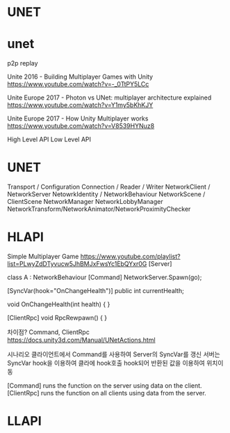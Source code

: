 UNET
=====

# unet
p2p replay


Unite 2016 - Building Multiplayer Games with Unity
https://www.youtube.com/watch?v=-_0TtPY5LCc

Unite Europe 2017 - Photon vs UNet: multiplayer architecture explained
https://www.youtube.com/watch?v=Y1my5bKhKJY

Unite Europe 2017 - How Unity Multiplayer works
https://www.youtube.com/watch?v=V8539HYNuz8



High Level API
Low Level API

# UNET
Transport / Configuration
Connection / Reader / Writer
NetworkClient / NetworkServer
NetowrkIdentity / NetworkBehaviour
NetworkScene / ClientScene
NetworkManager
NetworkLobbyManager
NetworkTransform/NetworkAnimator/NetworkProximityChecker

# HLAPI
Simple Multiplayer Game
https://www.youtube.com/playlist?list=PLwyZdDTyvucw5JhBMJxFwsYc1EbQYxr0G
[Server]

class A : NetworkBehaviour
[Command]
NetworkServer.Spawn(go);

[SyncVar(hook="OnChangeHealth")]
public int currentHealth;

void OnChangeHealth(int health) {
}

[ClientRpc]
void RpcRewpawn() {
}

차이점? Command, ClientRpc
https://docs.unity3d.com/Manual/UNetActions.html

시나리오
클라이언트에서 Command를 사용하여 Server의 SyncVar를 갱신
서버는 SyncVar hook을 이용하여 클라에 hook호출
 hook되어 반환된 값을 이용하여 위치이동

[Command] runs the function on the server using data on the client.
[ClientRpc] runs the function on all clients using data from the server.



# LLAPI
